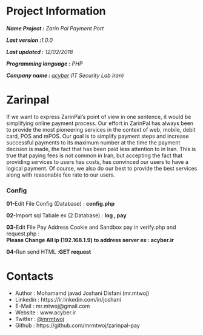 # Project Information
<p><b><h6>Name Project :</b> Zarin Pal Payment Port</p>
<p><b>Last version  :</b>1.0.0</p>
<p><b>Last updated :</b> 12/02/2018</p>
<p><b>Programming language :</b> PHP</p>
<p><b>Company name : </b><a target="_black" href="http://acyber.ir">acyber</a> (IT Security Lab Iran)</p></h6>

# Zarinpal
If we want to express ZarinPal’s point of view in one sentence, it would be simplifying online payment process. Our effort in ZarinPal has always been to provide the most pioneering services in the context of web, mobile, debit card, POS and mPOS. Our goal is to simplify payment steps and increase successful payments to its maximum number at the time the payment decision is made, the fact that has been paid less attention to in Iran. This is true that paying fees is not common in Iran, but accepting the fact that providing services to users has costs, has convinced our users to have a logical payment. Of course, we also do our best to provide the best services along with reasonable fee rate to our users.

<h3> Config </h3>
<p><b>01-</b>Edit File Config (Database) : <b>config.php</b></p>
<p><b>02-</b>Import sql Tabale ex (2 Database) : <b>log , pay</b></p>
<p><b>03-</b>Edit File Pay Address Cookie and Sandbox pay in verify.php and request.php : <br><b>Please Change All ip (192.168.1.9) to address server ex : acyber.ir</b></p>
<p><b>04-</b>Run send HTML  :<b>GET request</b></p>


# Contacts
<ul>
<li>   Author      :   Mohamamd javad Joshani Disfani (mr.mtwoj)
<li>   Linkedin    :   https://ir.linkedin.com/in/joshani
<li>   E-Mail      :   mr.mtwoj@gmail.com
<li>   Website     :   www.acyber.ir
<li>   Twitter     :   <a href="https://twitter.com/MrMtwoj">@mrmtwoj</a>
<li>   Github      :   https://github.com/mrmtwoj/zarinpal-pay
</ul>
